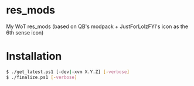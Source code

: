 # res_mods
My WoT res_mods (based on QB's modpack + JustForLolzFYI's icon as the 6th sense icon)

# Installation
```bash
$ ./get_latest.ps1 [-dev|-xvm X.Y.Z] [-verbose]
$ ./finalize.ps1 [-verbose]
```
